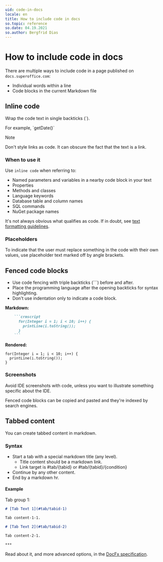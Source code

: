 ```yaml
---
uid: code-in-docs
locale: en
title: How to include code in docs
so.topic: reference
so.date: 04.19.2021
so.author: Bergfrid Dias
---
```


# How to include code in docs

There are multiple ways to include code in a page published on `docs.superoffice.com`:

* Individual words within a line
* Code blocks in the current Markdown file

## Inline code

Wrap the code text in single backticks (\`).

For example, \`getDate()\`

> [!NOTE]
> Don't style links as code. It can obscure the fact that the text is a link.

### When to use it

Use `inline code` when referring to:

* Named parameters and variables in a nearby code block in your text
* Properties
* Methods and classes
* Language keywords
* Database table and column names
* SQL commands
* NuGet package names

It's not always obvious what qualifies as code. If in doubt, see [text formatting guidelines][1].

### Placeholders

To indicate that the user must replace something in the code with their own values, use placeholder text marked off by angle brackets.

## Fenced code blocks

* Use code fencing with triple backticks (\`\`\`) before and after.
* Place the programming language after the opening backticks for syntax highlighting.
* Don't use indentation only to indicate a code block.

**Markdown:**

```markdown
    ```crmscript
      for(Integer i = 1; i < 10; i++) {
        printLine(i.toString());
      }
    ```
```

**Rendered:**

```crmscript
for(Integer i = 1; i < 10; i++) {
  printLine(i.toString());
}
```

### Screenshots

Avoid IDE screenshots with code, unless you want to illustrate something specific about the IDE.

Fenced code blocks can be copied and pasted and they're indexed by search engines.

## Tabbed content

You can create tabbed content in markdown.

### Syntax

* Start a tab with a special markdown title (any level).
  * Title content should be a markdown link.
  * Link target is #tab/{tabid} or #tab/{tabid}/{condition}
* Continue by any other content.
* End by a markdown hr.

#### Example

Tab group 1:

```markdown
# [Tab Text 1](#tab/tabid-1)

Tab content-1-1.

# [Tab Text 2](#tab/tabid-2)

Tab content-2-1.

***
```

Read about it, and more advanced options, in the [DocFx specification][2].

<!-- Referenced links -->
[1]: ../style-guide/formatting.md
[2]: https://dotnet.github.io/docfx/spec/docfx_flavored_markdown.html?tabs=tabid-1%2Ctabid-a#tabbed-content
